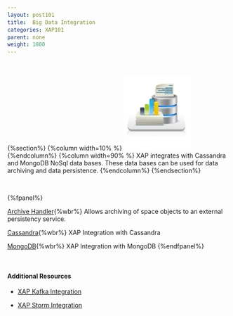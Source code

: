 ```yaml
---
layout: post101
title:  Big Data Integration
categories: XAP101
parent: none
weight: 1800
---
```


<br>

{%section%}
{%column width=10% %}
![big-data.png](/attachment_files/subject/big-data.png)
{%endcolumn%}
{%column width=90% %}
XAP integrates with Cassandra and MongoDB NoSql data bases. These data bases can be used for data archiving and data persistence.
{%endcolumn%}
{%endsection%}


<br>

{%fpanel%}

[Archive Handler](./archive-container.html){%wbr%}
Allows archiving of space objects to an external persistency service.


[Cassandra](./cassandra.html){%wbr%}
XAP Integration with Cassandra

[MongoDB](./mongodb.html){%wbr%}
XAP Integration with MongoDB
{%endfpanel%}

<br>

#### Additional Resources

- [XAP Kafka Integration](/sbp/kafka-integration.html)

- [XAP Storm Integration](/sbp/storm-integration.html)